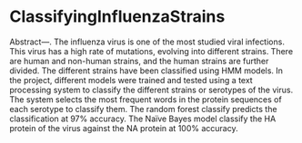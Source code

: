 # ClassifyingInfluenzaStrains

Abstract—. The influenza virus is one of the most studied viral infections. This virus has a high rate of mutations, evolving into different strains. There are human and non-human strains, and the human strains are further divided. The different strains have been classified using HMM models. In the project,  different models were trained and tested using a text processing system to classify the different strains or serotypes of the virus. The system selects the most frequent words in the protein sequences of each serotype to classify them.  The random forest classify predicts the classification at 97% accuracy. The Naïve Bayes model classify the HA protein of the virus against the NA protein at 100% accuracy.
